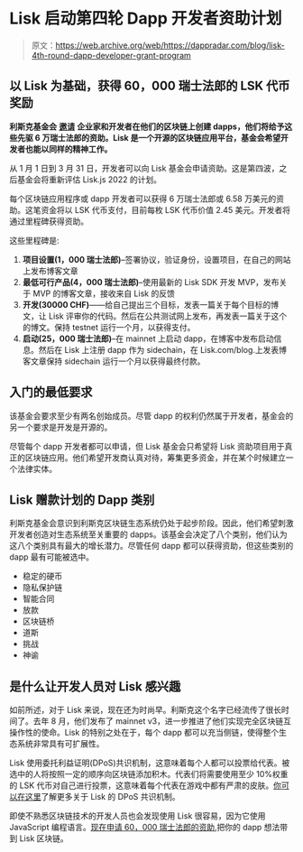 # Lisk 启动第四轮 Dapp 开发者资助计划

> 原文：<https://web.archive.org/web/https://dappradar.com/blog/lisk-4th-round-dapp-developer-grant-program>

## 以 Lisk 为基础，获得 60，000 瑞士法郎的 LSK 代币奖励

**利斯克基金会** [**邀请**](https://web.archive.org/web/20221206182533/https://lisk.com/grant-program) **企业家和开发者在他们的区块链上创建 dapps，他们将给予这些先驱 6 万瑞士法郎的资助。Lisk 是一个开源的区块链应用平台，基金会希望开发者也能以同样的精神工作。**

从 1 月 1 日到 3 月 31 日，开发者可以向 Lisk 基金会申请资助。这是第四波，之后基金会将重新评估 Lisk.js 2022 的计划。

每个区块链应用程序或 dapp 开发者可以获得 6 万瑞士法郎或 6.58 万美元的资助。这笔资金将以 LSK 代币支付，目前每枚 LSK 代币价值 2.45 美元。开发者将通过里程碑获得资助。

这些里程碑是:

1.  **项目设置(1，000 瑞士法郎)**–签署协议，验证身份，设置项目，在自己的网站上发布博客文章
2.  **最低可行产品(4，000 瑞士法郎)**–使用最新的 Lisk SDK 开发 MVP，发布关于 MVP 的博客文章，接收来自 Lisk 的反馈
3.  **开发(30000 CHF)**——给自己提出三个目标，发表一篇关于每个目标的博文，让 Lisk 评审你的代码。然后在公共测试网上发布，再发表一篇关于这个的博文。保持 testnet 运行一个月，以获得支付。
4.  **启动(25，000 瑞士法郎)**–在 mainnet 上启动 dapp，在博客中发布启动信息。然后在 Lisk 上注册 dapp 作为 sidechain，在 Lisk.com/blog.上发表博客文章保持 sidechain 运行一个月以获得最终付款。

## 入门的最低要求

该基金会要求至少有两名创始成员。尽管 dapp 的权利仍然属于开发者，基金会的另一个要求是开发是开源的。

尽管每个 dapp 开发者都可以申请，但 Lisk 基金会只希望将 Lisk 资助项目用于真正的区块链应用。他们希望开发商认真对待，筹集更多资金，并在某个时候建立一个法律实体。

## Lisk 赠款计划的 Dapp 类别

利斯克基金会意识到利斯克区块链生态系统仍处于起步阶段。因此，他们希望刺激开发者创造对生态系统至关重要的 dapps。该基金会决定了八个类别，他们认为这八个类别具有最大的增长潜力。尽管任何 dapp 都可以获得资助，但这些类别的 dapp 最有可能被选中。

*   稳定的硬币
*   隐私保护链
*   智能合同
*   放款
*   区块链桥
*   道斯
*   挑战
*   神谕

## 是什么让开发人员对 Lisk 感兴趣

如前所述，对于 Lisk 来说，现在还为时尚早。利斯克这个名字已经流传了很长时间了。去年 8 月，他们发布了 mainnet v3，进一步推进了他们实现完全区块链互操作性的使命。Lisk 的特别之处在于，每个 dapp 都可以充当侧链，使得整个生态系统非常具有可扩展性。

Lisk 使用委托利益证明(DPoS)共识机制，这意味着每个人都可以投票给代表。被选中的人将按照一定的顺序向区块链添加积木。代表们将需要使用至少 10%权重的 LSK 代币对自己进行投票，这意味着每个代表在游戏中都有严肃的皮肤。[你可以在这里](https://web.archive.org/web/20221206182533/https://lisk.com/documentation/lisk-sdk/protocol/consensus-algorithm.html#lisk-dpos)了解更多关于 Lisk 的 DPoS 共识机制。

即使不熟悉区块链技术的开发人员也会发现使用 Lisk 很容易，因为它使用 JavaScript 编程语言。[现在申请 60，000 瑞士法郎的资助](https://web.archive.org/web/20221206182533/https://lisk.com/grant-program),把你的 dapp 想法带到 Lisk 区块链。